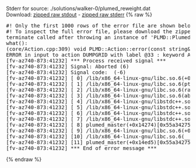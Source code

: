 Stderr for source:  ./solutions/walker-0/plumed_reweight.dat   
Download: [zipped raw stdout](plumed_reweight.dat.plumed_master.stdout.txt.zip) - [zipped raw stderr](plumed_reweight.dat.plumed_master.stderr.txt.zip) 
{% raw %}
<pre>
#! Only the first 1000 rows of the error file are shown below
#! To inspect the full error file, please download the zipped raw stderr file above
terminate called after throwing an instance of 'PLMD::Plumed::ExceptionError'
what():
(core/Action.cpp:309) void PLMD::Action::error(const string&) const
ERROR in input to action DUMPGRID with label @33 : keyword ARG is compulsory for this action
[fv-az740-873:41232] *** Process received signal ***
[fv-az740-873:41232] Signal: Aborted (6)
[fv-az740-873:41232] Signal code:  (-6)
[fv-az740-873:41232] [ 0] /lib/x86_64-linux-gnu/libc.so.6(+0x42520)[0x7fd998c42520]
[fv-az740-873:41232] [ 1] /lib/x86_64-linux-gnu/libc.so.6(pthread_kill+0x12c)[0x7fd998c969fc]
[fv-az740-873:41232] [ 2] /lib/x86_64-linux-gnu/libc.so.6(raise+0x16)[0x7fd998c42476]
[fv-az740-873:41232] [ 3] /lib/x86_64-linux-gnu/libc.so.6(abort+0xd3)[0x7fd998c287f3]
[fv-az740-873:41232] [ 4] /lib/x86_64-linux-gnu/libstdc++.so.6(+0xa2b9e)[0x7fd9990a2b9e]
[fv-az740-873:41232] [ 5] /lib/x86_64-linux-gnu/libstdc++.so.6(+0xae20c)[0x7fd9990ae20c]
[fv-az740-873:41232] [ 6] /lib/x86_64-linux-gnu/libstdc++.so.6(+0xae277)[0x7fd9990ae277]
[fv-az740-873:41232] [ 7] /lib/x86_64-linux-gnu/libstdc++.so.6(__cxa_rethrow+0x4b)[0x7fd9990ae52b]
[fv-az740-873:41232] [ 8] plumed_master(+0x14274)[0x55a342757274]
[fv-az740-873:41232] [ 9] /lib/x86_64-linux-gnu/libc.so.6(+0x29d90)[0x7fd998c29d90]
[fv-az740-873:41232] [10] /lib/x86_64-linux-gnu/libc.so.6(__libc_start_main+0x80)[0x7fd998c29e40]
[fv-az740-873:41232] [11] plumed_master(+0x14ed5)[0x55a342757ed5]
[fv-az740-873:41232] *** End of error message ***
</pre>
{% endraw %}
